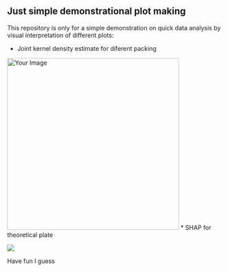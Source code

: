 ## Just simple demonstrational plot making
This repository is only for a simple demonstration on quick data analysis
by visual interpretation of different plots:
* Joint kernel density estimate for diferent packing
<img src="https://github.com/AnthonyP57/inzynieria_sem5/blob/main/example_photos/wrpt%20od%20e.png" alt="Your Image" width="400" height="400">
* SHAP for theoretical plate

![](https://github.com/AnthonyP57/inzynieria_sem5/blob/main/example_photos/shap.png)

Have fun I guess

